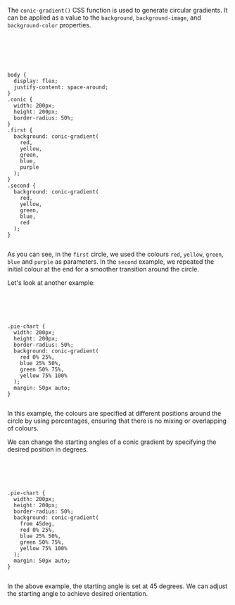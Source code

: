 The `conic-gradient()` CSS function
is used to generate circular gradients.
It can be applied as a value to the
`background`, `background-image`, and
`background-color` properties.

<codeblock language="css" type="lesson">
<code>
<panel language="html">
<div class="conic first"></div>
<div class="conic second"></div>
</panel>
<panel language="css">
body {
  display: flex;
  justify-content: space-around;
}
.conic {
  width: 200px;
  height: 200px;
  border-radius: 50%;
}
.first {
  background: conic-gradient(
    red,
    yellow,
    green,
    blue,
    purple
  );
}
.second {
  background: conic-gradient(
    red,
    yellow,
    green,
    blue,
    red
  );
}
</panel>
</code>
</codeblock>

As you can see, in the `first` circle,
we used the colours `red`, `yellow`,
`green`, `blue` and `purple` as parameters.
In the `second` example, we repeated
the initial colour at the end for a
smoother transition around the circle.

Let's look at another example:

<codeblock language="css" type="lesson">
<code>
<panel language="html">
<div class="pie-chart"></div>
</panel>
<panel language="css">
.pie-chart {
  width: 200px;
  height: 200px;
  border-radius: 50%;
  background: conic-gradient(
    red 0% 25%,
    blue 25% 50%,
    green 50% 75%,
    yellow 75% 100%
  );
  margin: 50px auto;
}
</panel>
</code>
</codeblock>

In this example, the colours are
specified at different
positions around the circle by
using percentages, ensuring that
there is no mixing or overlapping
of colours.

We can change the starting angles
of a conic gradient by specifying
the desired position in degrees.

<codeblock language="css" type="lesson">
<code>
<panel language="html">
<div class="pie-chart"></div>
</panel>
<panel language="css">
.pie-chart {
  width: 200px;
  height: 200px;
  border-radius: 50%;
  background: conic-gradient(
    from 45deg,
    red 0% 25%,
    blue 25% 50%,
    green 50% 75%,
    yellow 75% 100%
  );
  margin: 50px auto;
}
</panel>
</code>
</codeblock>

In the above example, the
starting angle is set at 45 degrees.
We can adjust the starting angle to
achieve desired orientation.
